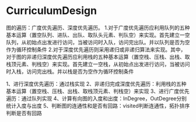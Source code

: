 ﻿# CurriculumDesign
图的遍历：广度优先遍历、深度优先遍历。
1.对于广度优先遍历应利用队列的五种基本运算（置空队列、进队、出队、取队头元素、判队空）来实现。首先建立一空队列，从初始点出发进行访问，当被访问时入队，访问完出队。并以队列是否为空作为循环控制条件
2.对于深度优先遍历则采用递归或非递归算法来实现。其中，对于图的非递归深度优先遍历应利用栈的五种基本运算（置空栈、压栈、出栈、取栈顶元素、判栈空）来实现。首先建立一空栈，从初始点出发进行访问，当被访问时入栈，访问完出栈。并以栈是否为空作为循环控制条件

1、进行深度优先遍历：通过栈实现
2、非递归完成深度优先遍历：利用栈的五种基本运算（置空栈、压栈、出栈、取栈顶元素、判栈空）来实现
3、进行广度优先遍历：通过队列实现
4、计算有向图的入度和出度：InDegree，OutDegree分别统计入度与出度
5、判断图的连通性和是否有回路：visited判断连通性，拓扑排序判断是否有回路

